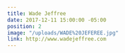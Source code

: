 ```yaml
---
title: Wade Jeffree
date: 2017-12-11 15:00:00 -05:00
position: 2
image: "/uploads/WADE%20JEFEREE.jpg"
link: http://www.wadejeffree.com
---
```


